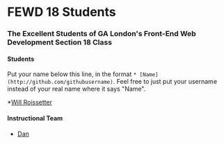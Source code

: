 # FEWD 18 Students

### The Excellent Students of GA London's Front-End Web Development Section 18 Class

#### Students

Put your name below this line, in the format `* [Name](http://github.com/githubusername)`. Feel free to just put your username instead of your real name where it says "Name".

*[Will Roissetter](http://github.com/goodoldwill)

#### Instructional Team

* [Dan](http://github.com/basicallydan)
